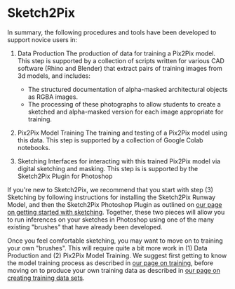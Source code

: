 # Sketch2Pix
In summary, the following procedures and tools have been developed to support novice users in: 

1. Data Production
The production of data for training a Pix2Pix model. This step is supported by a collection of scripts written for various CAD software (Rhino and Blender) that extract pairs of training images from 3d models, and includes:
    * The structured documentation of alpha-masked architectural objects as RGBA images.
    * The processing of these photographs to allow students to create a sketched and alpha-masked version for each image appropriate for training.

2. Pix2Pix Model Training
The training and testing of a Pix2Pix model using this data.
This step is supported by a collection of Google Colab notebooks.

3. Sketching
Interfaces for interacting with this trained Pix2Pix model via digital sketching and masking.
This step is is supported by the Sketch2Pix Plugin for Photoshop


If you're new to Sketch2Pix, we recommend that you start with step (3) Sketching by following instructions for installing the Sketch2Pix Runway Model, and then the Sketch2Pix Photoshop Plugin as outlined on [our page on getting started with sketching](https://github.com/ksteinfe/runway_sketch2pix/blob/master/docs/getting_started_sketching.md). Together, these two pieces will allow you to run inferences on your sketches in Photoshop using one of the many existing "brushes" that have already been developed. 

Once you feel comfortable sketching, you may want to move on to training your own "brushes". This will require quite a bit more work in (1) Data Production and (2) Pix2Pix Model Training. We suggest first getting to know the model training process as described in [our page on training](https://github.com/ksteinfe/runway_sketch2pix/blob/master/docs/getting_started_training.md), before moving on to produce your own training data as described in [our page on creating training data sets](https://github.com/ksteinfe/runway_sketch2pix/blob/master/docs/getting_started_data.md).


